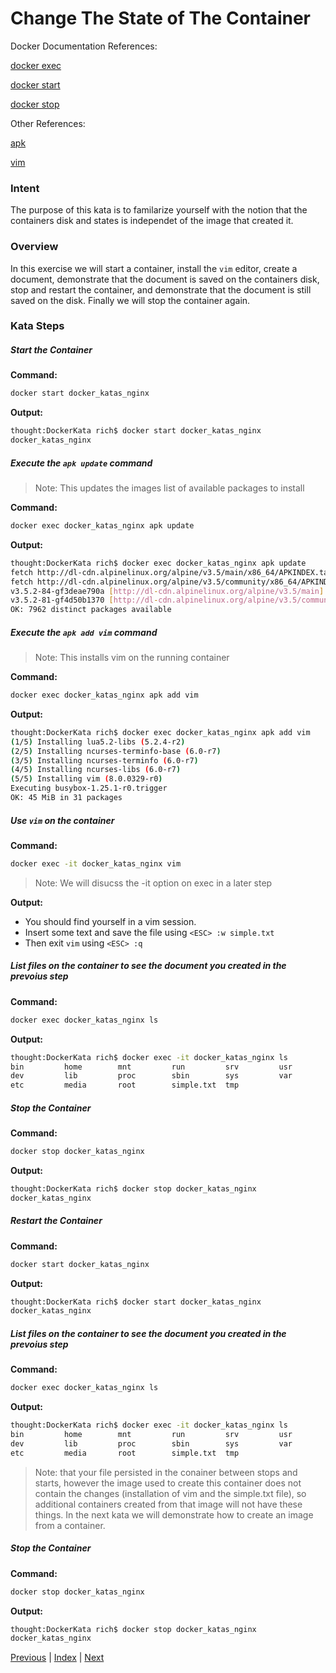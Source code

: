 # Change The State of The Container

Docker Documentation References:

[docker exec](https://docs.docker.com/engine/reference/commandline/exec/)

[docker start](https://docs.docker.com/engine/reference/commandline/start/)

[docker stop](https://docs.docker.com/engine/reference/commandline/stop/)

Other References:

[apk](https://wiki.alpinelinux.org/wiki/Alpine_Linux_package_management)

[vim](http://www.vim.org/)

### Intent

The purpose of this kata is to familarize yourself with the notion that the containers disk and states is independet of the image that created it.

### Overview

In this exercise we will start a container, install the `vim` editor, create a document, demonstrate that the document is saved on the containers disk, stop and restart the container, and demonstrate that the document is still saved on the disk. Finally we will stop the container again.

### Kata Steps

##### Start the Container

**Command:**

```bash
docker start docker_katas_nginx
```

**Output:**

```bash
thought:DockerKata rich$ docker start docker_katas_nginx
docker_katas_nginx
```

##### Execute the `apk update` command

> Note: This updates the images list of available packages to install

**Command:**

```bash
docker exec docker_katas_nginx apk update
```

**Output:**

```bash
thought:DockerKata rich$ docker exec docker_katas_nginx apk update
fetch http://dl-cdn.alpinelinux.org/alpine/v3.5/main/x86_64/APKINDEX.tar.gz
fetch http://dl-cdn.alpinelinux.org/alpine/v3.5/community/x86_64/APKINDEX.tar.gz
v3.5.2-84-gf3deae790a [http://dl-cdn.alpinelinux.org/alpine/v3.5/main]
v3.5.2-81-gf4d50b1370 [http://dl-cdn.alpinelinux.org/alpine/v3.5/community]
OK: 7962 distinct packages available
```

##### Execute the `apk add vim` command

> Note: This installs vim on the running container

**Command:**

```bash
docker exec docker_katas_nginx apk add vim
```

**Output:**

```bash
thought:DockerKata rich$ docker exec docker_katas_nginx apk add vim
(1/5) Installing lua5.2-libs (5.2.4-r2)
(2/5) Installing ncurses-terminfo-base (6.0-r7)
(3/5) Installing ncurses-terminfo (6.0-r7)
(4/5) Installing ncurses-libs (6.0-r7)
(5/5) Installing vim (8.0.0329-r0)
Executing busybox-1.25.1-r0.trigger
OK: 45 MiB in 31 packages
```

##### Use `vim` on the container

**Command:**

```bash
docker exec -it docker_katas_nginx vim
```

> Note: We will disucss the -it option on exec in a later step

**Output:**

* You should find yourself in a vim session. 
* Insert some text and save the file using `<ESC> :w simple.txt`
* Then exit `vim` using `<ESC> :q`

##### List files on the container to see the document you created in the prevoius step

**Command:**

```bash
docker exec docker_katas_nginx ls
```

**Output:**

```bash
thought:DockerKata rich$ docker exec -it docker_katas_nginx ls
bin         home        mnt         run         srv         usr
dev         lib         proc        sbin        sys         var
etc         media       root        simple.txt  tmp
```

##### Stop the Container

**Command:**

```bash
docker stop docker_katas_nginx
```

**Output:**

```bash
thought:DockerKata rich$ docker stop docker_katas_nginx
docker_katas_nginx
```

##### Restart the Container

**Command:**

```bash
docker start docker_katas_nginx
```

**Output:**

```bash
thought:DockerKata rich$ docker start docker_katas_nginx
docker_katas_nginx
```

##### List files on the container to see the document you created in the prevoius step

**Command:**

```bash
docker exec docker_katas_nginx ls
```

**Output:**

```bash
thought:DockerKata rich$ docker exec -it docker_katas_nginx ls
bin         home        mnt         run         srv         usr
dev         lib         proc        sbin        sys         var
etc         media       root        simple.txt  tmp
```

> Note: that your file persisted in the conainer between stops and starts, however the image used to create this container does not contain the changes (installation of vim and the simple.txt file), so additional containers created from that image will not have these things. In the next kata we will demonstrate how to create an image from a container.

##### Stop the Container

**Command:**

```bash
docker stop docker_katas_nginx
```

**Output:**

```bash
thought:DockerKata rich$ docker stop docker_katas_nginx
docker_katas_nginx
```

[Previous](10_exec_in_container.md) | [Index](README.md) | [Next](12_commit_changes.md)
